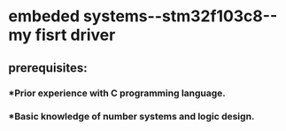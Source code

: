 # embeded systems--stm32f103c8--my fisrt driver


## **prerequisites:**
### *Prior experience with C programming language.
### *Basic knowledge of number systems and logic design.
